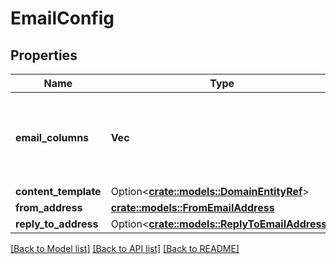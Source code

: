 # EmailConfig

## Properties

Name | Type | Description | Notes
------------ | ------------- | ------------- | -------------
**email_columns** | **Vec<String>** | The contact list columns specifying the email address(es) of the contact. | 
**content_template** | Option<[**crate::models::DomainEntityRef**](DomainEntityRef.md)> |  | [optional]
**from_address** | [**crate::models::FromEmailAddress**](FromEmailAddress.md) |  | 
**reply_to_address** | Option<[**crate::models::ReplyToEmailAddress**](ReplyToEmailAddress.md)> |  | [optional]

[[Back to Model list]](../README.md#documentation-for-models) [[Back to API list]](../README.md#documentation-for-api-endpoints) [[Back to README]](../README.md)


